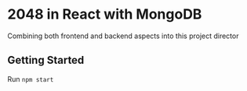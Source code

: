 # 2048 in React with MongoDB

Combining both frontend and backend aspects into this project director

## Getting Started

Run `npm start`
